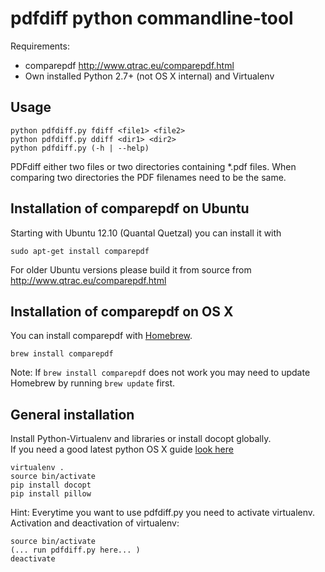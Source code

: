 pdfdiff python commandline-tool
================================

Requirements:  
- comparepdf http://www.qtrac.eu/comparepdf.html
- Own installed Python 2.7+ (not OS X internal) and Virtualenv

Usage
-----

    python pdfdiff.py fdiff <file1> <file2>
    python pdfdiff.py ddiff <dir1> <dir2>
    python pdfdiff.py (-h | --help)

PDFdiff either two files or two directories containing *.pdf files.
When comparing two directories the PDF filenames need to be the same.

Installation of comparepdf on Ubuntu
------------------------------------

Starting with Ubuntu 12.10 (Quantal Quetzal) you can install it with

    sudo apt-get install comparepdf

For older Ubuntu versions please build it from source from
http://www.qtrac.eu/comparepdf.html

Installation of comparepdf on OS X
----------------------------------

You can install comparepdf with [Homebrew](http://brew.sh/).  

    brew install comparepdf

Note: If `brew install comparepdf` does not work you may need to
update Homebrew by running `brew update` first.

General installation
--------------------

Install Python-Virtualenv and libraries or install docopt globally.  
If you need a good latest python OS X guide [look here](http://hackercodex.com/guide/python-virtualenv-on-mac-osx-mountain-lion-10.8/)

    virtualenv .
    source bin/activate
    pip install docopt
    pip install pillow

Hint: Everytime you want to use pdfdiff.py you need to activate virtualenv.
Activation and deactivation of virtualenv:

    source bin/activate
    (... run pdfdiff.py here... )
    deactivate
